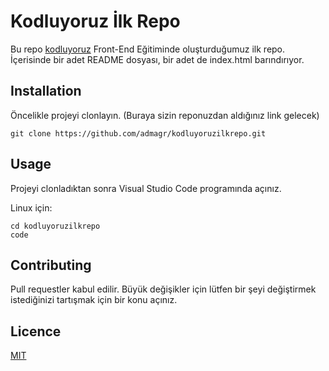 # Kodluyoruz İlk Repo

Bu repo [kodluyoruz](https://www.kodluyoruz.org) Front-End Eğitiminde oluşturduğumuz ilk repo. İçerisinde bir adet README dosyası, bir adet de index.html barındırıyor.

## Installation

Öncelikle projeyi clonlayın. (Buraya sizin reponuzdan aldığınız link gelecek)

```
git clone https://github.com/admagr/kodluyoruzilkrepo.git
```

## Usage

Projeyi clonladıktan sonra Visual Studio Code programında açınız.

Linux için:

```
cd kodluyoruzilkrepo
code
```

## Contributing

Pull requestler kabul edilir. Büyük değişikler için lütfen bir şeyi değiştirmek istediğinizi tartışmak için bir konu açınız.

## Licence

[MIT](https://kodluyoruz.org)